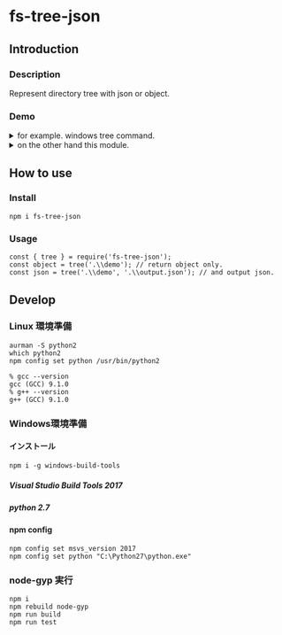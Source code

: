 # fs-tree-json 

## Introduction  
### Description  
Represent directory tree with json or object.

### Demo
<details>
<summary>for example. windows tree command.</summary>
<pre>
<code>
C:.
+---documents
|   |   a.txt
|   |   b.txt
|   |   c.txt
|   |
|   +---app
|   |       app_a.txt
|   |       app_b.txt
|   |       app_c.txt
|   |
|   +---music
|   \---video
+---downloads
|   |   a.exe
|   |   b.exe
|   |
|   \---test
|           test_a.exe
|           test_b.exe
|
\---favorites
</code>
</pre>
</details>

<details>
<summary>on the other hand this module.</summary>
<pre>
<code>
{
    "path": ".\\demo",
    "parent_path": ".",
    "filename": "demo",
    "extension": "",
    "is_directory": true,
    "children": [
        {
            "path": ".\\demo\\documents",
            "parent_path": ".\\demo",
            "filename": "documents",
            "extension": "",
            "is_directory": true,
            "children": [
                {
                    "path": ".\\demo\\documents\\a.txt",
                    "parent_path": ".\\demo\\documents",
                    "filename": "a.txt",
                    "extension": ".txt",
                    "is_directory": false,
                    "children": []
                },
                {
                    "path": ".\\demo\\documents\\app",
                    "parent_path": ".\\demo\\documents",
                    "filename": "app",
                    "extension": "",
                    "is_directory": true,
                    "children": [
                        {
                            "path": ".\\demo\\documents\\app\\app_a.txt",
                            "parent_path": ".\\demo\\documents\\app",
                            "filename": "app_a.txt",
                            "extension": ".txt",
                            "is_directory": false,
                            "children": []
                        },
                        {
                            "path": ".\\demo\\documents\\app\\app_b.txt",
                            "parent_path": ".\\demo\\documents\\app",
                            "filename": "app_b.txt",
                            "extension": ".txt",
                            "is_directory": false,
                            "children": []
                        },
                        {
                            "path": ".\\demo\\documents\\app\\app_c.txt",
                            "parent_path": ".\\demo\\documents\\app",
                            "filename": "app_c.txt",
                            "extension": ".txt",
                            "is_directory": false,
                            "children": []
                        }
                    ]
                },
                {
                    "path": ".\\demo\\documents\\b.txt",
                    "parent_path": ".\\demo\\documents",
                    "filename": "b.txt",
                    "extension": ".txt",
                    "is_directory": false,
                    "children": []
                },
                {
                    "path": ".\\demo\\documents\\c.txt",
                    "parent_path": ".\\demo\\documents",
                    "filename": "c.txt",
                    "extension": ".txt",
                    "is_directory": false,
                    "children": []
                },
                {
                    "path": ".\\demo\\documents\\music",
                    "parent_path": ".\\demo\\documents",
                    "filename": "music",
                    "extension": "",
                    "is_directory": true,
                    "children": []
                },
                {
                    "path": ".\\demo\\documents\\video",
                    "parent_path": ".\\demo\\documents",
                    "filename": "video",
                    "extension": "",
                    "is_directory": true,
                    "children": []
                }
            ]
        },
        {
            "path": ".\\demo\\downloads",
            "parent_path": ".\\demo",
            "filename": "downloads",
            "extension": "",
            "is_directory": true,
            "children": [
                {
                    "path": ".\\demo\\downloads\\a.exe",
                    "parent_path": ".\\demo\\downloads",
                    "filename": "a.exe",
                    "extension": ".exe",
                    "is_directory": false,
                    "children": []
                },
                {
                    "path": ".\\demo\\downloads\\b.exe",
                    "parent_path": ".\\demo\\downloads",
                    "filename": "b.exe",
                    "extension": ".exe",
                    "is_directory": false,
                    "children": []
                },
                {
                    "path": ".\\demo\\downloads\\test",
                    "parent_path": ".\\demo\\downloads",
                    "filename": "test",
                    "extension": "",
                    "is_directory": true,
                    "children": [
                        {
                            "path": ".\\demo\\downloads\\test\\test_a.exe",
                            "parent_path": ".\\demo\\downloads\\test",
                            "filename": "test_a.exe",
                            "extension": ".exe",
                            "is_directory": false,
                            "children": []
                        },
                        {
                            "path": ".\\demo\\downloads\\test\\test_b.exe",
                            "parent_path": ".\\demo\\downloads\\test",
                            "filename": "test_b.exe",
                            "extension": ".exe",
                            "is_directory": false,
                            "children": []
                        }
                    ]
                }
            ]
        },
        {
            "path": ".\\demo\\favorites",
            "parent_path": ".\\demo",
            "filename": "favorites",
            "extension": "",
            "is_directory": true,
            "children": []
        }
    ]
}
</code>
</pre>
</details>

## How to use  
### Install  
```
npm i fs-tree-json
```

### Usage  
```
const { tree } = require('fs-tree-json');
const object = tree('.\\demo'); // return object only.
const json = tree('.\\demo', '.\\output.json'); // and output json.
```

## Develop  
### Linux 環境準備 
`aurman -S python2`  
`which python2`  
`npm config set python /usr/bin/python2`  

`% gcc --version`  
`gcc (GCC) 9.1.0`  
`% g++ --version`  
`g++ (GCC) 9.1.0`

### Windows環境準備 
#### インストール 
`npm i -g windows-build-tools`  

##### Visual Studio Build Tools 2017  
##### python 2.7  

#### npm config 
`npm config set msvs_version 2017`  
`npm config set python "C:\Python27\python.exe"`  

### node-gyp 実行
`npm i`  
`npm rebuild node-gyp`  
`npm run build`  
`npm run test`  

